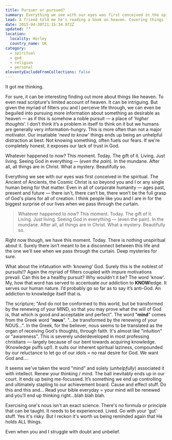 ```yaml
---
title: Pursuer or pursued?
summary: Everything we see with our eyes was first conceived in the spiritual. The Ancient of Ancients, the Cosmic Christ is so beyond you and I or any single human being.
lead: A friend told me he’s reading a book on heaven. Covering things like, what do we really know about heaven? What does scripture say about it? Surely, if we are to be going somewhere, we want to know what it is like. Where is it? What is our new home going to be like? Is there just one or multiple heavens?
date: 2015-04-30T21:15:34.972Z
updated: ""
location:
  locality: Horley
  country_name: UK
category:
  - spiritual
  - god
  - religion
  - personal
eleventyExcludeFromCollections: false
---
```


It got me thinking.

For sure, it can be interesting finding out more about things like heaven. To even read scripture's limited account of heaven. It can be intriguing. But given the myriad of filters you and I perceive life through, we can even be beguiled into pursuing more information about something as desirable as heaven &mdash; as if this is somehow a noble pursuit &mdash; a place of ‘*higher thoughts*’. I don’t think it’s a problem in itself to think on it but we humans are generally very information-hungry. This is more often than not a major motivator. Our insatiable '*need to know*' things ends up being an unhelpful distraction at best. Not knowing something, often fuels our fears. If we're completely honest, it exposes our lack of trust in God.

Whatever happened to now? This moment. Today. The gift of it. Living. Just living. Seeing God in everything &mdash; (*even the pain*). In the mundane. After all, all things are in Christ. What a mystery. Beautifully so.

Everything we see with our eyes was first conceived in the spiritual. The Ancient of Ancients, the Cosmic Christ is so beyond you and I or any single human being for that matter. Even in all of corporate humanity &mdash; ages past, present and future &mdash; there isn't, there can’t be, there won’t be the full grasp of God's plans for all of creation. I think people like you and I are in for the biggest surprise of our lives when we pass through the curtain.

> Whatever happened to now? This moment. Today. The gift of it. Living. Just living. Seeing God in everything &mdash; (even the pain). In the mundane. After all, all things are in Christ. What a mystery. Beautifully so.

Right now though, we have this moment. Today. There is nothing unspiritual about it. Surely there isn’t meant to be a disconnect between this life and the one we'll see when we pass through the curtain. Deep mysteries for sure.

What about the infatuation with ‘*knowing*’ God. Surely this is the noblest of pursuits!? Again the myriad of filters coupled with impure motivations prevail. Can this be a healthy pursuit? Why wouldn’t it be? The word 'know'. My, how that word has served to accentuate our addiction to **KNOW**ledge. It serves our human nature. I’d probably go so far as to say it’s anti-God. An addiction to knowledge itself that is.

The scripture; "And do not be conformed to this world, but be transformed by the renewing of your MIND, so that you may prove what the will of God is, that which is good and acceptable and perfect". The word "**mind**" comes from the Greek word "**nous**". "&hellip;be transformed by the renewing of your NOUS&hellip;". In the Greek, for the believer, nous seems to be translated as the organ of receiving God's thoughts, through faith. It's almost like "intuition" or "awareness". This is severely underdeveloped in most professing christians &mdash; largely because of our bent towards acquiring knowledge. (Knowledge puffs up!). It suits our inherent spiritual laziness, compounded by our reluctance to let go of our idols = no real desire for God. We want God and&hellip;.

It seems we've taken the word "mind" and solely (*unhelpfully*) associated it with intellect. Renew your thinking / mind. The ball inevitably ends up in our court. It ends up being me-focussed. It’s something we end up controlling and ultimately stapling to our achievement board. Cause and effect stuff. Do this and this and&hellip; Read your bible everyday = your mind will be renewed and you’ll end up thinking right&hellip;blah blah blah.

Exercising one's nous isn't an exact science. There's no formula or principle that can be taught. It needs to be experienced. Lived. Go with your 'gut' stuff. Yes it's risky. But I reckon it's worth us being reminded again that He holds ALL things.

Even when you and I struggle with doubt and unbelief.

